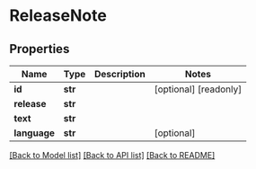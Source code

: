 # ReleaseNote

## Properties
Name | Type | Description | Notes
------------ | ------------- | ------------- | -------------
**id** | **str** |  | [optional] [readonly] 
**release** | **str** |  | 
**text** | **str** |  | 
**language** | **str** |  | [optional] 

[[Back to Model list]](../README.md#documentation-for-models) [[Back to API list]](../README.md#documentation-for-api-endpoints) [[Back to README]](../README.md)


